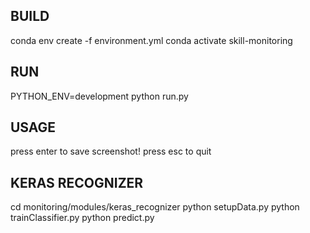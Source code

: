 ## BUILD
conda env create -f environment.yml
conda activate skill-monitoring

## RUN
PYTHON_ENV=development python run.py

## USAGE
press enter to save screenshot!
press esc to quit


## KERAS RECOGNIZER
cd monitoring/modules/keras_recognizer
python setupData.py
python trainClassifier.py
python predict.py
